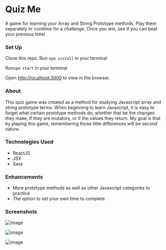 # Quiz Me

A game for learning your Array and String Prototype methods. Play them separately or combine for a challenge. Once you win, see if you can beat your previous time! 

### Set Up

Clone this repo. 
Run `npm install` in your terminal

Run`npm start` in your terminal

Open [http://localhost:3000](http://localhost:3000) to view in the browser.


### About

This quiz game was created as a method for studying Javascript array and string prototype terms. When beginning to learn Javascript, it is easy to forget what certain prototype methods do, whether that be the changes they make, if they are mutators, or if the values they return. My goal is that by playing this game, remembering those little differences will be second nature.

### Technologies Used

- ReactJS
- JSX
- Sass

### Enhancements

 - More prototype methods as well as other Javascript categories to practice
 - The option to set your own time to complete

### Screenshots

![image](https://user-images.githubusercontent.com/37158924/48110768-441bf280-e20b-11e8-831d-b13a726916a9.png)

![image](https://user-images.githubusercontent.com/37158924/48110830-b55ba580-e20b-11e8-9c21-f20b04d3ac45.png)

![image](https://user-images.githubusercontent.com/37158924/48110840-c60c1b80-e20b-11e8-84ff-cfa9285ca7c9.png)
